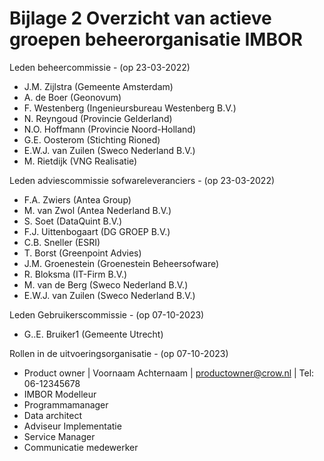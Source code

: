 # Bijlage 2 Overzicht van actieve groepen beheerorganisatie IMBOR

<aside class="note" title="groepen aanpassen naar wat we weten">
</aside>

Leden beheercommissie - (op 23-03-2022)
* J.M. Zijlstra (Gemeente Amsterdam)
* A. de Boer (Geonovum)
* F. Westenberg (Ingenieursbureau Westenberg B.V.)
* N. Reyngoud (Provincie Gelderland) 
* N.O. Hoffmann (Provincie Noord-Holland)
* G.E. Oosterom (Stichting Rioned)
* E.W.J. van Zuilen (Sweco Nederland B.V.) 
* M. Rietdijk (VNG Realisatie) 

Leden adviescommissie sofwareleveranciers - (op 23-03-2022) 
* F.A. Zwiers (Antea Group)
* M. van Zwol (Antea Nederland B.V.)
* S. Soet (DataQuint B.V.)
* F.J. Uittenbogaart (DG GROEP B.V.)
* C.B. Sneller (ESRI)
* T. Borst (Greenpoint Advies)
* J.M. Groenestein (Groenestein Beheersofware)
* R. Bloksma (IT-Firm B.V.)
* M. van de Berg (Sweco Nederland B.V.)
* E.W.J. van Zuilen (Sweco Nederland B.V.)

Leden Gebruikerscommissie - (op 07-10-2023)
* G..E. Bruiker1 (Gemeente Utrecht)

Rollen in de uitvoeringsorganisatie - (op 07-10-2023)
* Product owner | Voornaam  Achternaam | productowner@crow.nl | Tel: 06-12345678
* IMBOR Modelleur
* Programmamanager
* Data architect
* Adviseur Implementatie
* Service Manager
* Communicatie medewerker